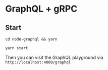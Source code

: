 # GraphQL + gRPC

## Start

```
cd node-graphql && yarn

yarn start
```

Then you can visit the GraphQL playground via `http://localhost:4000/graphql`